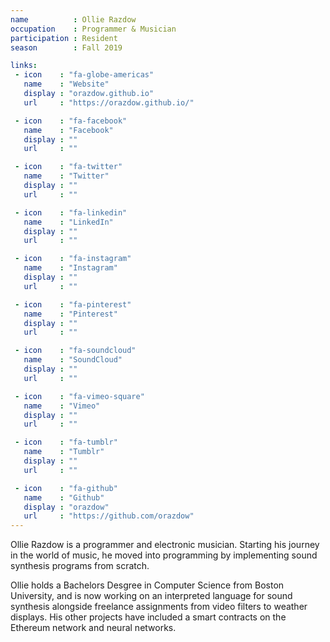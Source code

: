 ```yaml
---
name          : Ollie Razdow
occupation    : Programmer & Musician
participation : Resident
season        : Fall 2019

links:
 - icon    : "fa-globe-americas"
   name    : "Website"
   display : "orazdow.github.io"
   url     : "https://orazdow.github.io/"

 - icon    : "fa-facebook"
   name    : "Facebook"
   display : ""
   url     : ""

 - icon    : "fa-twitter"
   name    : "Twitter"
   display : ""
   url     : ""

 - icon    : "fa-linkedin"
   name    : "LinkedIn"
   display : ""
   url     : ""

 - icon    : "fa-instagram"
   name    : "Instagram"
   display : ""
   url     : ""

 - icon    : "fa-pinterest"
   name    : "Pinterest"
   display : ""
   url     : ""

 - icon    : "fa-soundcloud"
   name    : "SoundCloud"
   display : ""
   url     : ""

 - icon    : "fa-vimeo-square"
   name    : "Vimeo"
   display : ""
   url     : ""

 - icon    : "fa-tumblr"
   name    : "Tumblr"
   display : ""
   url     : ""

 - icon    : "fa-github"
   name    : "Github"
   display : "orazdow"
   url     : "https://github.com/orazdow"
---
```

Ollie Razdow is a programmer and electronic musician. Starting his journey in the world of music, he moved into programming by implementing sound synthesis programs from scratch.

Ollie holds a Bachelors Desgree in Computer Science from Boston University, and is now working on an interpreted language for sound synthesis alongside freelance assignments from video filters to weather displays. His other projects have included a smart contracts on the Ethereum network and neural networks.